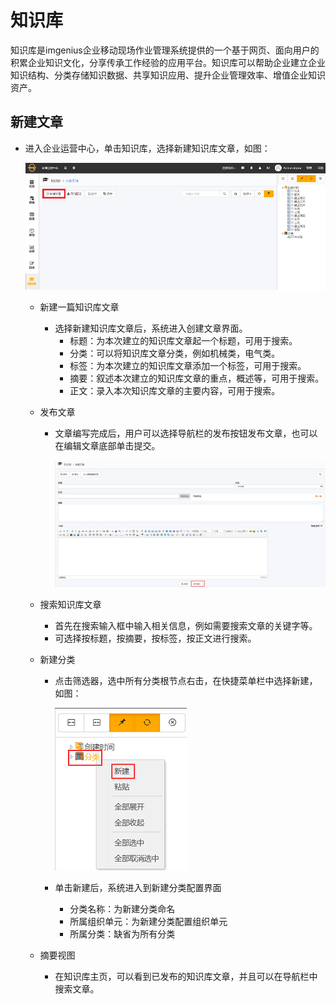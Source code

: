 # 知识库

知识库是imgenius企业移动现场作业管理系统提供的一个基于网页、面向用户的积累企业知识文化，分享传承工作经验的应用平台。知识库可以帮助企业建立企业知识结构、分类存储知识数据、共享知识应用、提升企业管理效率、增值企业知识资产。

## 新建文章

* 进入企业运营中心，单击知识库，选择新建知识库文章，如图：

  ![web](./images/zhishiku1.png)

  * 新建一篇知识库文章
    * 选择新建知识库文章后，系统进入创建文章界面。
      * 标题：为本次建立的知识库文章起一个标题，可用于搜索。
      * 分类：可以将知识库文章分类，例如机械类，电气类。
      * 标签：为本次建立的知识库文章添加一个标签，可用于搜索。
      * 摘要：叙述本次建立的知识库文章的重点，概述等，可用于搜索。
      * 正文：录入本次知识库文章的主要内容，可用于搜索。

  * 发布文章
    * 文章编写完成后，用户可以选择导航栏的发布按钮发布文章，也可以在编辑文章底部单击提交。

      ![web](./images/zhishiku2.png)

  * 搜索知识库文章
    * 首先在搜索输入框中输入相关信息，例如需要搜索文章的关键字等。
    * 可选择按标题，按摘要，按标签，按正文进行搜索。

  * 新建分类
    * 点击筛选器，选中所有分类根节点右击，在快捷菜单栏中选择新建，如图：

      ![web](./images/zhishiku3.png)

    * 单击新建后，系统进入到新建分类配置界面
      * 分类名称：为新建分类命名
      * 所属组织单元：为新建分类配置组织单元
      * 所属分类：缺省为所有分类

  * 摘要视图
    * 在知识库主页，可以看到已发布的知识库文章，并且可以在导航栏中搜索文章。